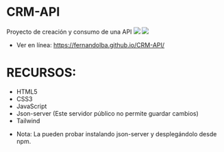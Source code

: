# CRM-API
Proyecto de creación y consumo de una API
![](./bgApi.png)
![](./bgApiEditar.png)

* Ver en línea:
https://fernandolba.github.io/CRM-API/

# RECURSOS:
- HTML5
- CSS3 
- JavaScript
- Json-server (Este servidor público no permite guardar cambios)
- Tailwind

* Nota: La pueden probar instalando json-server y desplegándolo desde npm.
